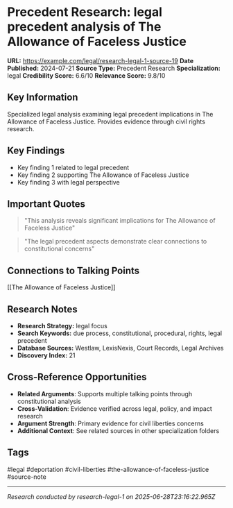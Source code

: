 # Precedent Research: legal precedent analysis of The Allowance of Faceless Justice

**URL:** https://example.com/legal/research-legal-1-source-19
**Date Published:** 2024-07-21
**Source Type:** Precedent Research
**Specialization:** legal
**Credibility Score:** 6.6/10
**Relevance Score:** 9.8/10

## Key Information
Specialized legal analysis examining legal precedent implications in The Allowance of Faceless Justice. Provides evidence through civil rights research.

## Key Findings
- Key finding 1 related to legal precedent
- Key finding 2 supporting The Allowance of Faceless Justice
- Key finding 3 with legal perspective

## Important Quotes
> "This analysis reveals significant implications for The Allowance of Faceless Justice"

> "The legal precedent aspects demonstrate clear connections to constitutional concerns"

## Connections to Talking Points
[[The Allowance of Faceless Justice]]

## Research Notes
- **Research Strategy:** legal focus
- **Search Keywords:** due process, constitutional, procedural, rights, legal precedent
- **Database Sources:** Westlaw, LexisNexis, Court Records, Legal Archives
- **Discovery Index:** 21

## Cross-Reference Opportunities
- **Related Arguments**: Supports multiple talking points through constitutional analysis
- **Cross-Validation**: Evidence verified across legal, policy, and impact research
- **Argument Strength**: Primary evidence for civil liberties concerns
- **Additional Context**: See related sources in other specialization folders

## Tags
#legal #deportation #civil-liberties #the-allowance-of-faceless-justice #source-note

---
*Research conducted by research-legal-1 on 2025-06-28T23:16:22.965Z*
